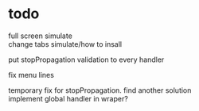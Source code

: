 # todo

<!-- make more modular: provide level and tabIndex as data-\*   -->
<!-- fast pressing fires native actions   -->
<!-- contain styles   -->
<!-- bring handlers to level folders?   -->
<!-- rewrite handlers + cb support   -->
<!-- focus on 1st   -->
<!-- find parend func   -->
<!-- choose type of element div/input...   -->
<!-- footer apears on click   -->
<!-- one more level for <select>   -->
<!-- change click simulator -->
<!-- add arrows   -->
full screen simulate  
change tabs simulate/how to insall  
<!-- try to avoid ref and see what happens   -->
<!-- is ref necessary?   -->
<!-- try to return in hotkeys example   -->
<!-- try .closest   -->
<!-- add custom shortcuts, ex: / for input   -->
<!-- make subline appear when line is focused   -->
<!-- add handlerprops to every handler   -->
<!-- fix no mixed operators   -->
<!-- put all handlers in onkeydown   -->
<!-- fix click sim   -->
put stopPropagation validation to every handler  
<!-- breakdown styles -->
fix menu lines  
<!-- fix switch enter error   -->
temporary fix for stopPropagation. find another solution  
implement global handler in wraper?  

